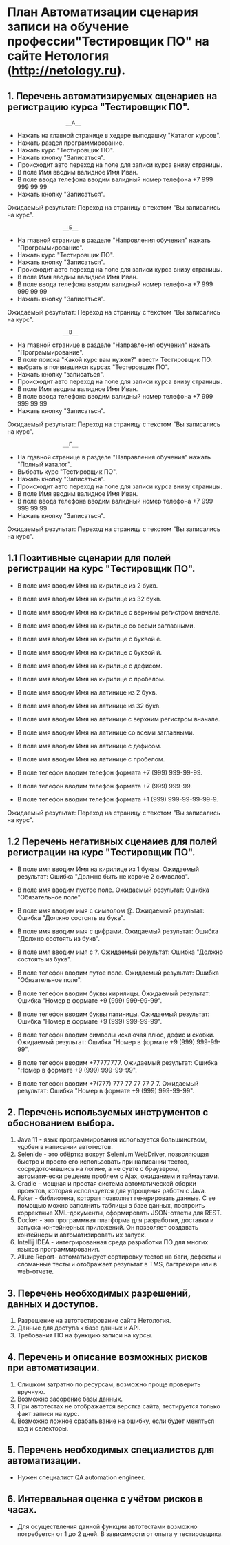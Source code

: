 # План Автоматизации сценария записи на обучение профессии"Тестировщик ПО" на сайте Нетология (http://netology.ru).

## 1. Перечень автоматизируемых сценариев на регистрацию курса "Тестировщик ПО".
                       __А__
* Нажать на главной странице в хедере выподашку "Каталог курсов".
* Нажать раздел программирование.
* Нажать курс "Тестировщик ПО".
* Нажать кнопку "Записаться".
* Происходит авто переход на поле для записи курса внизу страницы.
* В поле Имя вводим валидное Имя Иван.
* В поле ввода телефона вводим валидный номер телефона +7 999 999 99 99
* Нажать кнопку "Записаться".
  
Ожидаемый результат: Переход на страницу с текстом "Вы записались на курс".

                      __Б__
* На главной странице в разделе "Напровления обучения" нажать "Программирование".
* Нажать курс "Тестировщик ПО".
* Нажать кнопку "Записаться".
* Происходит авто переход на поле для записи курса внизу страницы.
* В поле Имя вводим валидное Имя Иван.
* В поле ввода телефона вводим валидный номер телефона +7 999 999 99 99
* Нажать кнопку "Записаться".

Ожидаемый результат: Переход на страницу с текстом "Вы записались на курс".

                      __В__
* На главной странице в разделе "Направления обучения" нажать "Программирование".
* В поле поиска "Какой курс вам нужен?" ввести Тестировщик ПО.
* выбрать в появившихся курсах "Тестеровщик ПО".
* Нажать кнопку "записаться".
* Происходит авто переход на поле для записи курса внизу страницы.
* В поле Имя вводим валидное Имя Иван.
* В поле ввода телефона вводим валидный номер телефона +7 999 999 99 99
* Нажать кнопку "Записаться".

Ожидаемый результат: Переход на страницу с текстом "Вы записались на курс".

                      __Г__
* На гдавной странице в разделе "Направления обучения" нажать "Полный каталог".
* Выбрать курс "Тестировщик ПО".
* Нажать кнопку "Записаться".
* Происходит авто переход на поле для записи курса внизу страницы.
* В поле Имя вводим валидное Имя Иван.
* В поле ввода телефона вводим валидный номер телефона +7 999 999 99 99
* Нажать кнопку "Записаться".

Ожидаемый результат: Переход на страницу с текстом "Вы записались на курс". 

## 1.1 Позитивные сценарии для полей регистрации на курс "Тестировщик ПО".
* В поле имя вводим Имя на кирилице из 2 букв. 
* В поле имя вводим Имя на кирилице из 32 букв.
* В поле имя вводим Имя на кирилице с верхним регистром вначале.
* В поле имя вводим Имя на кирилице со всеми заглавными. 
* В поле имя вводим Имя на кирилице с буквой ё.
* В поле имя вводим Имя на кирилице с буквой й.
* В поле имя вводим Имя на кирилице с дефисом.
* В поле имя вводим Имя на кирилице с пробелом.
* В поле имя вводим Имя на латинице из 2 букв.
* В поле имя вводим Имя на латинице из 32 букв.
* В поле имя вводим Имя на латинице с верхним регистром вначале.
* В поле имя вводим Имя на латинице со всеми заглавными. 
* В поле имя вводим Имя на латинице с дефисом.
* В поле имя вводим Имя на латинице с пробелом.
  
* В поле телефон вводим телефон формата +7 (999) 999-99-99.
* В поле телефон вводим телефон формата +7 (999) 999-99.
* В поле телефон вводим телефон формата +1 (999) 999-99-99-99-9.
    
Ожидаемый результат: Переход на страницу с текстом "Вы записались на курс". 

## 1.2 Перечень негативных сценаиев для полей регистрации на курс "Тестировщик ПО".
* В поле имя вводим Имя на кирилице из 1 буквы.
Ожидаемый результат: Ошибка "Должно быть не короче 2 символов".

* В поле имя вводим пустое поле.
Ожидаемый результат: Ошибка "Обязательное поле".
 
* В поле имя вводим имя с символом @.
Ожидаемый результат: Ошибка "Должно состоять из букв".
 
* В поле имя вводим имя с цифрами.
Ожидаемый результат: Ошибка "Должно состоять из букв".

* В поле имя вводим имя с ?.
Ожидаемый результат: Ошибка "Должно состоять из букв".

* В поле телефон вводим путое поле.
Ожидаемый результат: Ошибка "Обязательное поле".

* В поле телефон вводим буквы кирилицы.
Ожидаемый результат: Ошибка "Номер в формате +9 (999) 999-99-99".

* В поле телефон вводим буквы латиницы.
Ожидаемый результат: Ошибка "Номер в формате +9 (999) 999-99-99".


* В поле телефон вводим символы исключая плюс, дефис и скобки.
Ожидаемый результат: Ошибка "Номер в формате +9 (999) 999-99-99".


* В поле телефон вводим +77777777.
Ожидаемый результат: Ошибка "Номер в формате +9 (999) 999-99-99".

* В поле телефон вводим +7(777) 777 77 77 77 7 7.
Ожидаемый результат: Ошибка "Номер в формате +9 (999) 999-99-99".

## 2. Перечень используемых инструментов с обоснованием выбора.
1. Java 11 - язык программирования используется большинством, удобен в написании автотестов.
2. Selenide - это обёртка вокруг Selenium WebDriver, позволяющая быстро и просто его использовать
при написании тестов, сосредоточившись на логике, а не суете с браузером, автоматически решение
проблем с Ajax, ожиданием и таймаутами.
3. Gradle - мощная и простая система автоматической сборки проектов, которая используется
для упрощения работы с Java.
4. Faker - библиотека, которая позволяет генерировать данные. С ее помощью можно заполнить
таблицы в базе данных, построить корректные XML-документы, сформировать JSON-ответы для REST.
5. Docker - это программная платформа для разработки, доставки и запуска контейнерных приложений.
Он позволяет создавать контейнеры и автоматизировать их запуск.
6. Intellij IDEA - интегрированная среда разработки ПО для многих языков программирования.
7. Allure Report- автоматизирует сортировку тестов на баги, дефекты и сломанные тесты
и отображает результат в TMS, багтрекере или в web-отчете. 

## 3. Перечень необходимых разрешений, данных и доступов.
1. Разрешение на автотестирование сайта Нетология.
2. Данные для доступа к базе данных и API.
3. Требования ПО на функцию записи на курсы.

## 4. Перечень и описание возможных рисков при автоматизации.
1. Слишком затратно по ресурсам, возможно проще проверить вручную.
2. Возможно засорение базы данных.
3. При автотестах не отображается верстка сайта, тестируется только факт записи на курс.
4. Возможно ложное срабатывание на ошибку, если будет меняться код и селекторы.

## 5. Перечень необходимых специалистов для автоматизации.
* Нужен специалист QA automation engineer. 

## 6. Интервальная оценка с учётом рисков в часах.
* Для осуществления данной функции автотестами возможно потребуется
от 1 до 2 дней. В зависимости от опыта у тестировщика.
